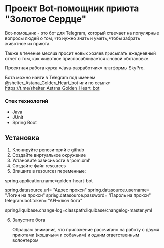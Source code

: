 # Проект Bot-помощник приюта "Золотое Сердце"

Bot-помощник - это бот для Telegram, который отвечает на популярные вопросы людей о том, что нужно знать и уметь, чтобы забрать животное из приюта.

Также в течение месяца просит новых хозяев присылать ежедневный отчет о том, как животное приспосабливается к новой обстановке.

Проектная работа курса «Java‑разработчик» платформы SkyPro.

Бота можно найти в Telegram под именем @shelter_Astana_Golden_Heart_bot или по ссылке https://t.me/shelter_Astana_Golden_Heart_bot

### Стек технологий
* Java
* JUnit
* Spring Boot

## Установка 
1. Клонируйте репозиторий с github
2. Создайте виртуальное окружение
3. Установите зависимости в ‘pom.xml’
4. Создайте файл resources
5. Впишите в resources переменные:

spring.application.name=golden-heart-bot

spring.datasource.url= "Адрес прокси"
spring.datasource.username= "Логин на прокси"
spring.datasource.password= "Пароль на прокси"
telegram.bot.token= "API-ключ бота"

spring.liquibase.change-log=classpath:liquibase/changelog-master.yml

6. Запустите бота

   Обращаю внимание, что приложение рассчитано на работу с двумя приютами (кошачьим и собачьим) и одним ответственным волонтером
